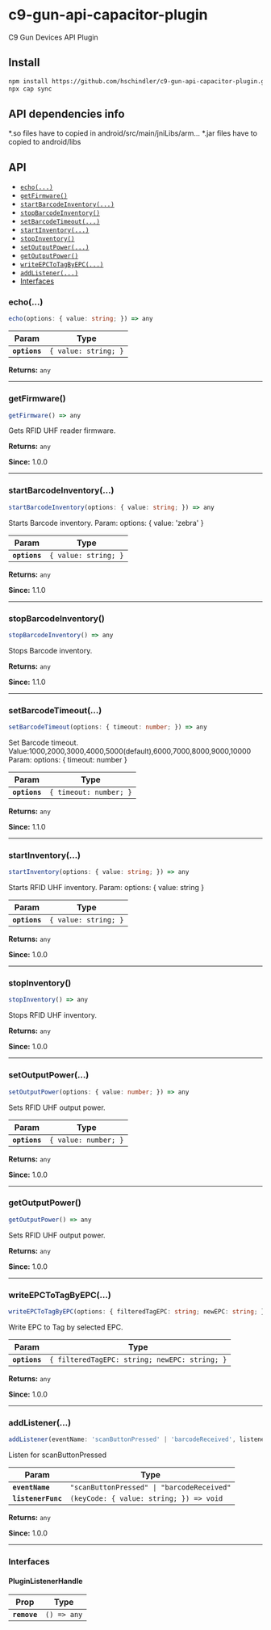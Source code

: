 # c9-gun-api-capacitor-plugin

C9 Gun Devices API Plugin

## Install

```bash
npm install https://github.com/hschindler/c9-gun-api-capacitor-plugin.git
npx cap sync
```
## API dependencies info

*.so files have to copied in android/src/main/jniLibs/arm...
*.jar files have to copied to android/libs

## API

<docgen-index>

* [`echo(...)`](#echo)
* [`getFirmware()`](#getfirmware)
* [`startBarcodeInventory(...)`](#startbarcodeinventory)
* [`stopBarcodeInventory()`](#stopbarcodeinventory)
* [`setBarcodeTimeout(...)`](#setbarcodetimeout)
* [`startInventory(...)`](#startinventory)
* [`stopInventory()`](#stopinventory)
* [`setOutputPower(...)`](#setoutputpower)
* [`getOutputPower()`](#getoutputpower)
* [`writeEPCToTagByEPC(...)`](#writeepctotagbyepc)
* [`addListener(...)`](#addlistener)
* [Interfaces](#interfaces)

</docgen-index>

<docgen-api>
<!--Update the source file JSDoc comments and rerun docgen to update the docs below-->

### echo(...)

```typescript
echo(options: { value: string; }) => any
```

| Param         | Type                            |
| ------------- | ------------------------------- |
| **`options`** | <code>{ value: string; }</code> |

**Returns:** <code>any</code>

--------------------


### getFirmware()

```typescript
getFirmware() => any
```

Gets RFID UHF reader firmware.

**Returns:** <code>any</code>

**Since:** 1.0.0

--------------------


### startBarcodeInventory(...)

```typescript
startBarcodeInventory(options: { value: string; }) => any
```

Starts Barcode inventory.
Param: options: { value: 'zebra' }

| Param         | Type                            |
| ------------- | ------------------------------- |
| **`options`** | <code>{ value: string; }</code> |

**Returns:** <code>any</code>

**Since:** 1.1.0

--------------------


### stopBarcodeInventory()

```typescript
stopBarcodeInventory() => any
```

Stops Barcode inventory.

**Returns:** <code>any</code>

**Since:** 1.1.0

--------------------


### setBarcodeTimeout(...)

```typescript
setBarcodeTimeout(options: { timeout: number; }) => any
```

Set Barcode timeout.
Value:1000,2000,3000,4000,5000(default),6000,7000,8000,9000,10000
Param: options: { timeout: number }

| Param         | Type                              |
| ------------- | --------------------------------- |
| **`options`** | <code>{ timeout: number; }</code> |

**Returns:** <code>any</code>

**Since:** 1.1.0

--------------------


### startInventory(...)

```typescript
startInventory(options: { value: string; }) => any
```

Starts RFID UHF inventory.
Param: options: { value: string }

| Param         | Type                            |
| ------------- | ------------------------------- |
| **`options`** | <code>{ value: string; }</code> |

**Returns:** <code>any</code>

**Since:** 1.0.0

--------------------


### stopInventory()

```typescript
stopInventory() => any
```

Stops RFID UHF inventory.

**Returns:** <code>any</code>

**Since:** 1.0.0

--------------------


### setOutputPower(...)

```typescript
setOutputPower(options: { value: number; }) => any
```

Sets RFID UHF output power.

| Param         | Type                            |
| ------------- | ------------------------------- |
| **`options`** | <code>{ value: number; }</code> |

**Returns:** <code>any</code>

**Since:** 1.0.0

--------------------


### getOutputPower()

```typescript
getOutputPower() => any
```

Sets RFID UHF output power.

**Returns:** <code>any</code>

**Since:** 1.0.0

--------------------


### writeEPCToTagByEPC(...)

```typescript
writeEPCToTagByEPC(options: { filteredTagEPC: string; newEPC: string; }) => any
```

Write EPC to Tag by selected EPC.

| Param         | Type                                                     |
| ------------- | -------------------------------------------------------- |
| **`options`** | <code>{ filteredTagEPC: string; newEPC: string; }</code> |

**Returns:** <code>any</code>

**Since:** 1.0.0

--------------------


### addListener(...)

```typescript
addListener(eventName: 'scanButtonPressed' | 'barcodeReceived', listenerFunc: ScanButtonPressedListener) => Promise<PluginListenerHandle> & PluginListenerHandle
```

Listen for scanButtonPressed

| Param              | Type                                                  |
| ------------------ | ----------------------------------------------------- |
| **`eventName`**    | <code>"scanButtonPressed" \| "barcodeReceived"</code> |
| **`listenerFunc`** | <code>(keyCode: { value: string; }) =&gt; void</code> |

**Returns:** <code>any</code>

**Since:** 1.0.0

--------------------


### Interfaces


#### PluginListenerHandle

| Prop         | Type                      |
| ------------ | ------------------------- |
| **`remove`** | <code>() =&gt; any</code> |

</docgen-api>


